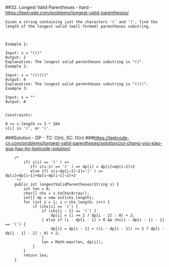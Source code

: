 ##32. Longest Valid Parentheses - hard - https://leetcode.com/problems/longest-valid-parentheses/
```
Given a string containing just the characters '(' and ')', find the length of the longest valid (well-formed) parentheses substring.

 

Example 1:

Input: s = "(()"
Output: 2
Explanation: The longest valid parentheses substring is "()".
Example 2:

Input: s = ")()())"
Output: 4
Explanation: The longest valid parentheses substring is "()()".
Example 3:

Input: s = ""
Output: 0
 

Constraints:

0 <= s.length <= 3 * 104
s[i] is '(', or ')'.
```

###Solution - DP - TC: O(n), SC: O(n)
###https://leetcode-cn.com/problems/longest-valid-parentheses/solution/zui-chang-you-xiao-gua-hao-by-leetcode-solution/
```
    /*
        if( s(i) == ')' ) =>
           if( s(i-1) == '(' ) => dp[i] = dp[i]=dp[i−2]+2
           else if( s[i−dp[i−1]−1]='(' ) => dp[i]=dp[i−1]+dp[i−dp[i−1]−2]+2
     */
    public int longestValidParentheses(String s) {
        int len = 0;
        char[] chs = s.toCharArray();
        int[] dp = new int[chs.length];
        for (int i = 1; i < chs.length; i++) {
            if (chs[i] == ')') {
                if (chs[i - 1] == '(') {
                    dp[i] = (i >= 2 ? dp[i - 2] : 0) + 2;
                } else if (i - dp[i - 1] > 0 && chs[i - dp[i - 1] - 1] == '(') {
                    dp[i] = dp[i - 1] + ((i - dp[i - 1]) >= 2 ? dp[i - dp[i - 1] - 2] : 0) + 2;
                }
                len = Math.max(len, dp[i]);
            }
        }
        return len;
    }
```